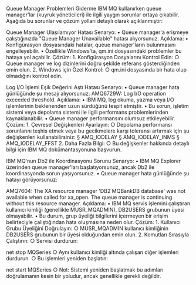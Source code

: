 Queue Manager Problemleri Giderme
IBM MQ kullanırken queue manager'lar (kuyruk yöneticileri) ile ilgili yaygın sorunlar ortaya çıkabilir. Aşağıda bu sorunlar ve çözüm yolları detaylı olarak açıklanmıştır:

Queue Manager Ulaşılamıyor Hatası
Senaryo:
	• Queue manager'a erişmeye çalıştığınızda "Queue Manager Unavailable" hatası alıyorsunuz.
Açıklama:
	• Konfigürasyon dosyasındaki hatalar, queue manager'ların bulunmasını engelleyebilir.
	• Özellikle Windows'ta, qm.ini dosyasındaki problemler bu hataya yol açabilir.
Çözüm:
	1. Konfigürasyon Dosyalarını Kontrol Edin:
		○ Queue manager ve log dizinlerini doğru şekilde referans gösterdiğinden emin olun.
	2. Windows için Özel Kontrol:
		○ qm.ini dosyasında bir hata olup olmadığını kontrol edin.

Log I/O İşlemi Eşik Değerini Aştı Hatası
Senaryo:
	• Queue manager hata günlüğünde şu mesajı alıyorsunuz:AMQ6729W: Log I/O operation exceeded threshold.
Açıklama:
	• IBM MQ, log okuma, yazma veya I/O işlemlerinin beklenenden uzun sürdüğünü tespit etmiştir.
	• Bu sorun, işletim sistemi veya depolama sistemi ile ilgili performans problemlerinden kaynaklanabilir.
	• Queue manager performansını olumsuz etkileyebilir.
Çözüm:
	1. Çevresel Değişkenleri Ayarlayın:
		○ Depolama performansı sorunlarını teşhis etmek veya bu gecikmelere karşı toleransı artırmak için şu değişkenleri kullanabilirsiniz:
			§ AMQ_IODELAY
			§ AMQ_IODELAY_INMS
			§ AMQ_IODELAY_FFST
	2. Daha Fazla Bilgi:
		○ Bu değişkenler hakkında detaylı bilgi için IBM MQ dokümantasyonuna başvurun.

IBM MQ'nun Db2 ile Koordinasyonu Sorunu
Senaryo:
	• IBM MQ Explorer üzerinden queue manager'ları başlatıyorsunuz, ancak Db2 ile koordinasyonda sorun yaşıyorsunuz.
	• Queue manager hata günlüğünde şu hatayı görüyorsunuz:AMQ7604: The XA resource manager 'DB2 MQBankDB database' was not available when called for xa_open. The queue manager is continuing without this resource manager.
Açıklama:
	• IBM MQ servis işlemini çalıştıran kullanıcı kimliği (genellikle MUSR_MQADMIN), DB2USERS grubunun üyesi olmayabilir.
	• Bu durum, grup üyeliği bilgilerini içermeyen bir erişim belirteciyle çalıştığından hata oluşmasına neden olur.
Çözüm:
	1. Kullanıcı Grubu Üyeliğini Doğrulayın:
		○ MUSR_MQADMIN kullanıcı kimliğinin DB2USERS grubunun bir üyesi olduğundan emin olun.
	2. Komutları Sırasıyla Çalıştırın:
		○ Servisi durdurun:net stop MQSeries
		○ Aynı kullanıcı kimliği altında çalışan diğer işlemleri durdurun.
		○ Bu işlemleri yeniden başlatın:net start MQSeries
		○ Not: Sistemi yeniden başlatmak bu adımları doğrulamanın kesin bir yoludur, ancak genellikle gerekli değildir.
